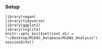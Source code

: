 ### Setup
```{r setup, include=TRUE}
library(vegan)
library(tidyverse)
library(ggplot2)
library(svglite)
knitr::opts_knit$set(root.dir = "~/Desktop/MiDAS_Database/MiDAS_Analysis")
sessionInfo()
```
